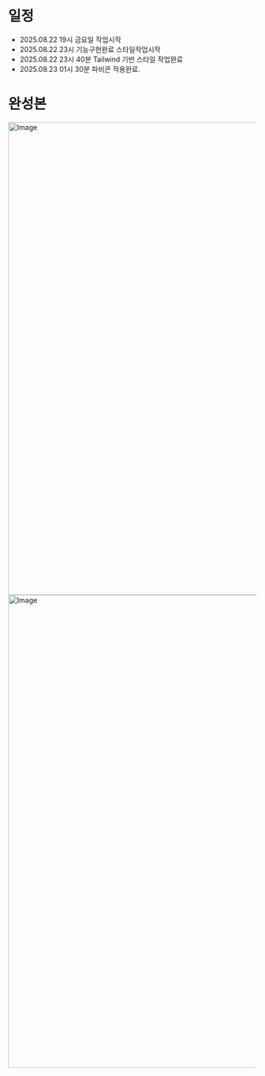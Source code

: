 # 일정

- 2025.08.22 19시 금요일 작업시작
- 2025.08.22 23시 기능구현완료 스타일작업시작
- 2025.08.22 23시 40분 Tailwind 기반 스타일 작업완료
- 2025.08.23 01시 30분 파비콘 적용완료.

# 완성본

<img width="1920" height="959" alt="Image" src="https://github.com/user-attachments/assets/39580abd-de8a-4691-ab06-d32dcf34f312" />
<img width="1920" height="959" alt="Image" src="https://github.com/user-attachments/assets/e61fabf0-bb17-4b6f-ae12-893796c9e27d" />
